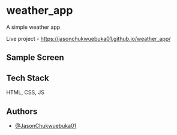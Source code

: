 # weather_app
A simple weather app

Live project - https://jasonchukwuebuka01.github.io/weather_app/

## Sample Screen




## Tech Stack

HTML, CSS, JS


## Authors

- [@JasonChukwuebuka01](https://github.com/JasonChukwuebuka01)
